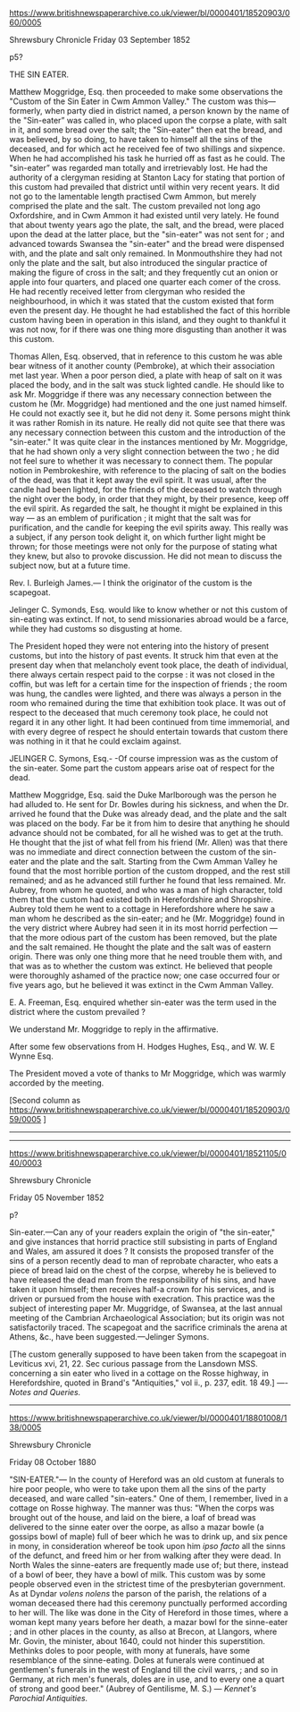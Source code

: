 https://www.britishnewspaperarchive.co.uk/viewer/bl/0000401/18520903/060/0005

Shrewsbury Chronicle
Friday 03 September 1852

p5?

THE SIN EATER.

Matthew Moggridge, Esq. then proceeded to make some observations the "Custom of the Sin Eater in Cwm Ammon Valley." The custom was this—formerly, when party died in district named, a person known by the name of the "Sin-eater” was called in, who placed upon the corpse a plate, with salt in it, and some bread over the salt; the "Sin-eater" then eat the bread, and was believed, by so doing, to have taken to himself all the sins of the deceased, and for which act he received fee of two shillings and sixpence. When he had accomplished his task he hurried off as fast as he could. The "sin-eater” was regarded man totally and irretrievably lost. He had the authority of a clergyman residing at Stanton Lacy for stating that portion of this custom had prevailed that district until within very recent years. It did not go to the lamentable length practised Cwm Ammon, but merely comprised the plate and the salt. The custom prevailed not long ago Oxfordshire, and in Cwm Ammon it had existed until very lately. He found that about twenty years ago the plate, the salt, and the bread, were placed upon the dead at the latter place, but the "sin-eater" was not sent for ; and advanced towards Swansea the "sin-eater" and the bread were dispensed with, and the plate and salt only remained. In Monmouthshire they had not only the plate and the salt, but also introduced the singular practice of making the figure of cross in the salt; and they frequently cut an onion or apple into four quarters, and placed one quarter each comer of the cross. He had recently received letter from clergyman who resided the neighbourhood, in which it was stated that the custom existed that form even the present day. He thought he had established the fact of this horrible custom having been in operation in this island, and they ought to thankful it was not now, for if there was one thing more disgusting than another it was this custom.

Thomas Allen, Esq. observed, that in reference to this custom he was able bear witness of it another county (Pembroke), at which their association met last year. When a poor person died, a plate with heap of salt on it was placed the body, and in the salt was stuck lighted candle. He should like to ask Mr. Moggridge if there was any necessary connection between the custom he (Mr. Moggridge) had mentioned and the one just named himself. He could not exactly see it, but he did not deny it. Some persons might think it was rather Romish in its nature. He really did not quite see that there was any necessary connection between this custom and the introduction of the "sin-eater." It was quite clear in the instances mentioned by Mr. Moggridge, that he had shown only a very slight connection between the two ; he did not feel sure to whether it was necessary to connect them. The popular notion in Pembrokeshire, with reference to the placing of salt on the bodies of the dead, was that it kept away the evil spirit. It was usual, after the candle had been lighted, for the friends of the deceased to watch through the night over the body, in order that they might, by their presence, keep off the evil spirit. As regarded the salt, he thought it might be explained in this way — as an emblem of purification ; it might that the salt was for purification, and the candle for keeping the evil spirits away. This really was a subject, if any person took delight it, on which further light might be thrown; for those meetings were not only for the purpose of stating what they knew, but also to provoke discussion. He did not mean to discuss the subject now, but at a future time.

Rev. I. Burleigh James.— I think the originator of the custom is the scapegoat.

Jelinger C. Symonds, Esq. would like to know whether or not this custom of sin-eating was extinct. If not, to send missionaries abroad would be a farce, while they had customs so disgusting at home.

The President hoped they were not entering into the history of present customs, but into the history of past events. It struck him that even at the present day when that melancholy event took place, the death of individual, there always certain respect paid to the corpse : it was not closed in the coffin, but was left for a certain time for the inspection of friends ; the room was hung, the candles were lighted, and there was always a person in the room who remained during the time that exhibition took place. It was out of respect to the deceased that much ceremony took place, he could not regard it in any other light. It had been continued from time immemorial, and with every degree of respect he should entertain towards that custom there was nothing in it that he could exclaim against.

JELINGER C. Symons, Esq.- -Of course impression was as the custom of the sin-eater. Some part the custom appears arise oat of respect for the dead.

Matthew Moggridge, Esq. said the Duke Marlborough was the person he had alluded to. He sent for Dr. Bowles during his sickness, and when the Dr. arrived he found that the Duke was already dead, and the plate and the salt was placed on the body. Far be it from him to desire that anything he should advance should not be combated, for all he wished was to get at the truth. He thought that the jist of what fell from his friend (Mr. Allen) was that there was no immediate and direct connection between the custom of the sin-eater and the plate and the salt. Starting from the Cwm Amman Valley he found that the most horrible portion of the custom dropped, and the rest still remained; and as he advanced still further he found that less remained. Mr. Aubrey, from whom he quoted, and who was a man of high character, told them that the custom had existed both in Herefordshire and Shropshire. Aubrey told them he went to a cottage in Herefordshore where he saw a man whom he described as the sin-eater; and he (Mr. Moggridge) found in the very district where Aubrey had seen it in its most horrid perfection — that the more odious part of the custom has been removed, but the plate and the salt remained. He thought the plate and the salt was of eastern origin. There was only one thing more that he need trouble them with, and that was as to whether the custom was extinct. He believed that people were thoroughly ashamed of the practice now; one case occurred four or five years ago, but he believed it was extinct in the Cwm Amman Valley.

E. A. Freeman, Esq. enquired whether sin-eater was the term used in the district where the custom prevailed ?

We understand Mr. Moggridge to reply in the affirmative.

After some few observations from H. Hodges Hughes, Esq., and W. W. E Wynne Esq.

The President moved a vote of thanks to Mr Moggridge, which was warmly accorded by the meeting.

[Second column as https://www.britishnewspaperarchive.co.uk/viewer/bl/0000401/18520903/059/0005 ]

---


---


https://www.britishnewspaperarchive.co.uk/viewer/bl/0000401/18521105/040/0003

Shrewsbury Chronicle

Friday 05 November 1852

p?

Sin-eater.—Can any of your readers explain the origin of "the sin-eater," and give instances that horrid practice still subsisting in parts of England and Wales, am assured it does ? It consists the proposed transfer of the sins of a person recently dead to man of reprobate character, who eats a piece of bread laid on the chest of the corpse, whereby he is believed to have released the dead man from the responsibility of his sins, and have taken it upon himself; then receives half-a crown for his services, and is driven or pursued from the house with execration. This practice was the subject of interesting paper Mr. Muggridge, of Swansea, at the last annual meeting of the Cambrian Archaeological Association; but its origin was not satisfactorily traced. The scapegoat and the sacrifice criminals the arena at Athens, &c., have been suggested.—Jelinger Symons.

[The custom generally supposed to have been taken from the scapegoat in Leviticus xvi, 21, 22. Sec curious passage from the Lansdown MSS. concerning a sin eater who lived in a cottage on the Rosse highway, in Herefordshire, quoted in Brand's "Antiquities," vol ii., p. 237, edit. 18 49.] —-*Notes and Queries.*




---

https://www.britishnewspaperarchive.co.uk/viewer/bl/0000401/18801008/138/0005


Shrewsbury Chronicle

Friday 08 October 1880

"SIN-EATER."— In the county of Hereford was an old custom at funerals to hire poor people, who were to take upon them all the sins of the party deceased, and ware called "sin-eaters." One of them, I remember, lived in a cottage on Rosse highway. The manner was thus: "When the corps was brought out of the house, and laid on the biere, a loaf of bread was delivered to the sinne eater over the oorpe, as allso a mazar bowle (a gossips bowl of maple) full of beer which he was to drink up, and six pence in mony, in consideration whereof be took upon him *ipso facto* all the sinns of the defunct, and freed him or her from walking after they were dead. In North Wales the sinne-eaters are frequently made use of; but there, instead of a bowl of beer, they have a bowl of milk. This custom was by some people observed even in the strictest time of the presbyterian government. As at Dyndar *volens nolens* the parson of the parish, the relations of a woman deceased there had this ceremony punctually performed according to her will. The like was done in the City of Hereford in those times, where a woman kept many years before her death, a mazar bowl for the sinne-eater ; and in other places in the county, as allso at Brecon, at Llangors, where Mr. Govin, the minister, about 1640, could not hinder this superstition. Methinks doles to poor people, with mony at funerals, have some resemblance of the sinne-eating. Doles at funerals were continued at gentlemen's funerals in the west of England till the civil warrs, ; and so in Germany, at rich men's funerals, doles are in use, and to every one a quart of strong and good beer." (Aubrey of Gentilisme, M. S.) — *Kennet's Parochial Antiquities.* 